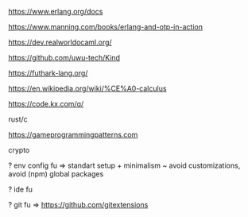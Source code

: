 

https://www.erlang.org/docs

https://www.manning.com/books/erlang-and-otp-in-action

https://dev.realworldocaml.org/

https://github.com/uwu-tech/Kind

https://futhark-lang.org/

https://en.wikipedia.org/wiki/%CE%A0-calculus

https://code.kx.com/q/

rust/c

https://gameprogrammingpatterns.com

crypto

? env config fu => standart setup + minimalism ~ avoid customizations, avoid (npm) global packages

? ide fu

? git fu => https://github.com/gitextensions 
